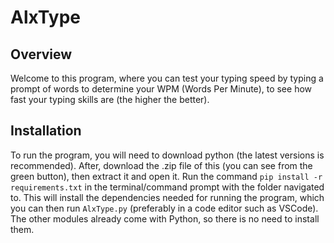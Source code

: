 # AlxType
## Overview
Welcome to this program, where you can test your typing speed by typing a prompt of words to determine your WPM (Words Per Minute), to see how fast your typing skills are (the higher the better).

## Installation
To run the program, you will need to download python (the latest versions is recommended). After, download the .zip file of this (you can see from the green button), then extract it and open it. Run the command `pip install -r requirements.txt` in the terminal/command prompt with the folder navigated to. This will install the dependencies needed for running the program, which you can then run `AlxType.py` (preferably in a code editor such as VSCode). The other modules already come with Python, so there is no need to install them.